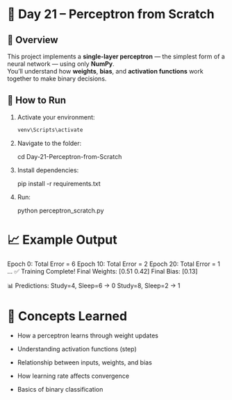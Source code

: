 # 🧠 Day 21 – Perceptron from Scratch

## 📌 Overview
This project implements a **single-layer perceptron** — the simplest form of a neural network — using only **NumPy**.  
You’ll understand how **weights**, **bias**, and **activation functions** work together to make binary decisions.


## 🚀 How to Run
1. Activate your environment:
   ```bash
   venv\Scripts\activate

2. Navigate to the folder:

    cd Day-21-Perceptron-from-Scratch

3. Install dependencies:

    pip install -r requirements.txt

4. Run:

    python perceptron_scratch.py

# 📈 Example Output
Epoch 0: Total Error = 6
Epoch 10: Total Error = 2
Epoch 20: Total Error = 1
...
✅ Training Complete!
Final Weights: [0.51 0.42]
Final Bias: [0.13]

📊 Predictions:
Study=4, Sleep=6 → 0
Study=8, Sleep=2 → 1

# 🧠 Concepts Learned

- How a perceptron learns through weight updates

- Understanding activation functions (step)

- Relationship between inputs, weights, and bias

- How learning rate affects convergence

- Basics of binary classification
